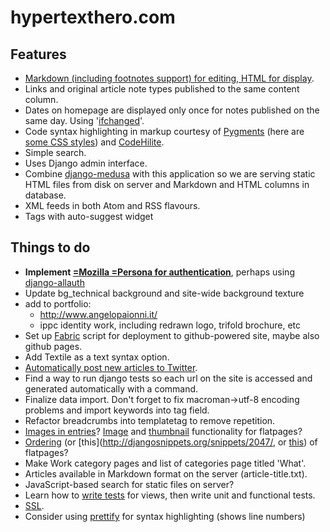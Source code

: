 # hypertexthero.com

Features
----

- [Markdown (including footnotes support) for editing, HTML for display](https://code.djangoproject.com/wiki/UsingMarkup).
- Links and original article note types published to the same content column.
- Dates on homepage are displayed only once for notes published on the same day. Using '[ifchanged](https://docs.djangoproject.com/en/dev/ref/templates/builtins/?from=olddocs#ifchanged)'.
- Code syntax highlighting in markup courtesy of [Pygments](http://pygments.org/) (here are [some CSS styles](https://github.com/richleland/pygments-css)) and [CodeHilite](http://pythonhosted.org/Markdown/extensions/code_hilite.html).
- Simple search.
- Uses Django admin interface.
- Combine [django-medusa](https://github.com/mtigas/django-medusa/) with this application so we are serving static HTML files from disk on server and Markdown and HTML columns in database.
- XML feeds in both Atom and RSS flavours.
- Tags with auto-suggest widget

## Things to do

- **Implement [=Mozilla =Persona for authentication](https://developer.mozilla.org/en-US/docs/Mozilla/Persona/Why_Persona)**, perhaps using [django-allauth](http://www.intenct.nl/projects/django-allauth/)
- Update bg_technical background and site-wide background texture
- add to portfolio:
    - http://www.angelopaionni.it/
    - ippc identity work, including redrawn logo, trifold brochure, etc
- Set up [Fabric](http://docs.fabfile.org/en/1.6/tutorial.html) script for deployment to github-powered site, maybe also github pages.
- Add Textile as a text syntax option.
- [Automatically post new articles to Twitter](http://djangosnippets.org/snippets/1339/).
- Find a way to run django tests so each url on the site is accessed and generated automatically with a command.
- Finalize data import. Don't forget to fix macroman->utf-8 encoding problems and import keywords into tag field.
- Refactor breadcrumbs into templatetag to remove repetition.
- [Images in entries](http://stackoverflow.com/a/537966/412329)? [Image](http://stackoverflow.com/questions/1021487/add-functionality-to-django-flatpages-without-changing-the-original-django-app) and [thumbnail](https://bitbucket.org/winsmith/django-thumbnail/wiki/Home) functionality for flatpages?
- [Ordering](https://github.com/iambrandontaylor/django-admin-sortable) (or [this](http://djangosnippets.org/snippets/2047/, or [this](http://djangosnippets.org/snippets/1053/)) of flatpages?
- Make Work category pages and list of categories page titled 'What'.
- Articles available in Markdown format on the server (article-title.txt).
- JavaScript-based search for static files on server?
- Learn how to [write tests](http://www.tdd-django-tutorial.com/) for views, then write unit and functional tests.
- [SSL](https://www.tbray.org/ongoing/When/201x/2012/12/02/HTTPS).
- Consider using [prettify](http://google-code-prettify.googlecode.com/svn/trunk/README.html) for syntax highlighting (shows line numbers)
